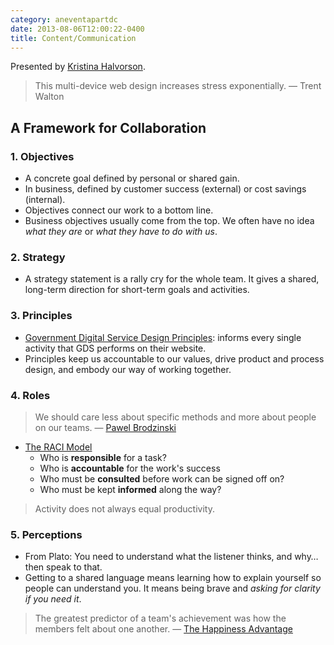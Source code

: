 ```yaml
---
category: aneventapartdc
date: 2013-08-06T12:00:22-0400
title: Content/Communication
---
```


Presented by [Kristina Halvorson](http://braintraffic.com/).

> This multi-device web design increases stress exponentially. — Trent Walton


## A Framework for Collaboration

### 1. Objectives

- A concrete goal defined by personal or shared gain.
- In business, defined by customer success (external) or cost savings (internal).
- Objectives connect our work to a bottom line.
- Business objectives usually come from the top. We often have no idea _what they are_ or _what they have to do with us_.

### 2. Strategy

- A strategy statement is a rally cry for the whole team. It gives a shared, long-term direction for short-term goals and activities.

### 3. Principles

- [Government Digital Service Design Principles](https://www.gov.uk/designprinciples): informs every single activity that GDS performs on their website.
- Principles keep us accountable to our values, drive product and process design, and embody our way of working together.

### 4. Roles

> We should care less about specific methods and more about people on our teams. — [Pawel Brodzinski](http://brodzinski.com/2010/03/good-agile-wrong-waterfall.html)

- [The RACI Model](http://en.wikipedia.org/wiki/Responsibility_assignment_matrix)
	- Who is **responsible** for a task?
	- Who is **accountable** for the work's success
	- Who must be **consulted** before work can be signed off on?
	- Who must be kept **informed** along the way?

> Activity does not always equal productivity.

### 5. Perceptions

- From Plato: You need to understand what the listener thinks, and why… then speak to that.
- Getting to a shared language means learning how to explain yourself so people can understand you. It means being brave and _asking for clarity if you need it_.

> The greatest predictor of a team's achievement was how the members felt about one another. — [The Happiness Advantage](http://www.amazon.com/gp/product/0307591549?ie=UTF8&camp=213733&creative=393185&creativeASIN=0307591549&linkCode=shr&tag=sixtwothreeor-20)
